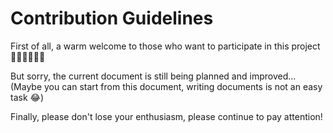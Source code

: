 
# Contribution Guidelines
First of all, a warm welcome to those who want to participate in this project 👏🏻👏🏻👏🏻

But sorry, the current document is still being planned and improved... (Maybe you can start from this document, writing documents is not an easy task 😂)

Finally, please don't lose your enthusiasm, please continue to pay attention!